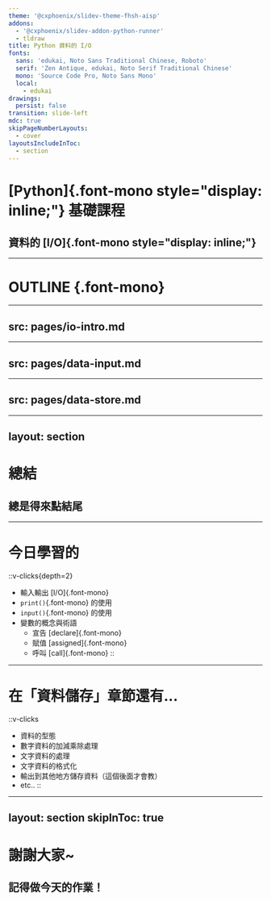 ```yaml
---
theme: '@cxphoenix/slidev-theme-fhsh-aisp'
addons:
  - '@cxphoenix/slidev-addon-python-runner'
  - tldraw
title: Python 資料的 I/O
fonts:
  sans: 'edukai, Noto Sans Traditional Chinese, Roboto'
  serif: 'Zen Antique, edukai, Noto Serif Traditional Chinese'
  mono: 'Source Code Pro, Noto Sans Mono'
  local:
    - edukai
drawings:
  persist: false
transition: slide-left
mdc: true
skipPageNumberLayouts:
  - cover
layoutsIncludeInToc:
  - section
---
```


# [Python]{.font-mono style="display: inline;"} 基礎課程

## 資料的 [I/O]{.font-mono style="display: inline;"}

---

# OUTLINE {.font-mono}

<CustomToc />

---
src: pages/io-intro.md
---

---
src: pages/data-input.md
---

---
src: pages/data-store.md
---

---
layout: section
---

# 總結

## 總是得來點結尾

---

# 今日學習的

::v-clicks{depth=2}
* 輸入輸出 [I/O]{.font-mono}
* `print()`{.font-mono} 的使用
* `input()`{.font-mono} 的使用
* 變數的概念與術語
  * 宣告 [declare]{.font-mono}
  * 賦值 [assigned]{.font-mono}
  * 呼叫 [call]{.font-mono}
::

---

# 在「資料儲存」章節還有...

::v-clicks
* 資料的型態
* 數字資料的加減乘除處理
* 文字資料的處理
* 文字資料的格式化
* 輸出到其他地方儲存資料（這個後面才會教）
* etc..
::

---
layout: section
skipInToc: true
---

# 謝謝大家~

## 記得做今天的作業！